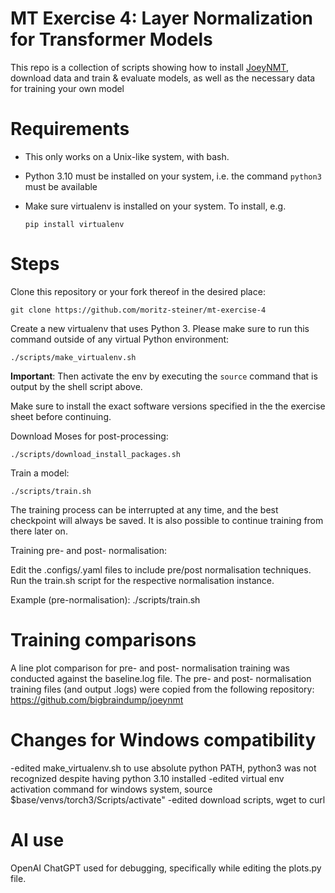 # MT Exercise 4: Layer Normalization for Transformer Models

This repo is a collection of scripts showing how to install [JoeyNMT](https://github.com/joeynmt/joeynmt), download
data and train & evaluate models, as well as the necessary data for training your own model

# Requirements

- This only works on a Unix-like system, with bash.
- Python 3.10 must be installed on your system, i.e. the command `python3` must be available
- Make sure virtualenv is installed on your system. To install, e.g.

    `pip install virtualenv`

# Steps

Clone this repository or your fork thereof in the desired place:

    git clone https://github.com/moritz-steiner/mt-exercise-4

Create a new virtualenv that uses Python 3. Please make sure to run this command outside of any virtual Python environment:

    ./scripts/make_virtualenv.sh

**Important**: Then activate the env by executing the `source` command that is output by the shell script above.

Make sure to install the exact software versions specified in the the exercise sheet before continuing.

Download Moses for post-processing:

    ./scripts/download_install_packages.sh


Train a model:

    ./scripts/train.sh

The training process can be interrupted at any time, and the best checkpoint will always be saved. It is also possible to continue training from there later on.

Training pre- and post- normalisation:

Edit the .configs/.yaml files to include pre/post normalisation techniques.
Run the train.sh script for the respective normalisation instance. 

Example (pre-normalisation): ./scripts/train.sh

# Training comparisons

A line plot comparison for pre- and post- normalisation training was conducted against the baseline.log file. 
The pre- and post- normalisation training files (and output .logs) were copied from the following repository:
    https://github.com/bigbraindump/joeynmt

# Changes for Windows compatibility

-edited make_virtualenv.sh to use absolute python PATH, python3 was not recognized despite having python 3.10 installed
-edited virtual env activation command for windows system, source $base/venvs/torch3/Scripts/activate"
-edited download scripts, wget to curl

# AI use

OpenAI ChatGPT used for debugging, specifically while editing the plots.py file.